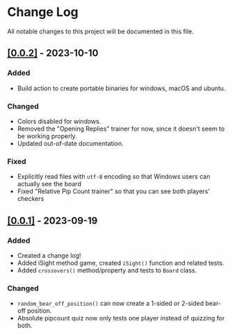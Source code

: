 
# Change Log
All notable changes to this project will be documented in this file.

## [[0.0.2]](https://github.com/oradwastaken/backgammon_trainer/releases/tag/v0.0.2) - 2023-10-10

### Added

- Build action to create portable binaries for windows, macOS and ubuntu.

### Changed

- Colors disabled for windows.
- Removed the "Opening Replies" trainer for now, since it doesn't seem to be working properly.
- Updated out-of-date documentation.

### Fixed
- Explicitly read files with `utf-8` encoding so that Windows users can actually see the board
- Fixed "Relative Pip Count trainer" so that you can see both players' checkers

## [[0.0.1]](https://github.com/oradwastaken/backgammon_trainer/releases/tag/v0.0.1) - 2023-09-19

### Added

- Created a change log!
- Added iSight method game, created `iSight()` function and related tests.
- Added `crossovers()` method/property and tests to `Board` class.

### Changed

- `random_bear_off_position()` can now create a 1-sided or 2-sided bear-off position.
- Absolute pipcount quiz now only tests one player instead of quizzing for both.
